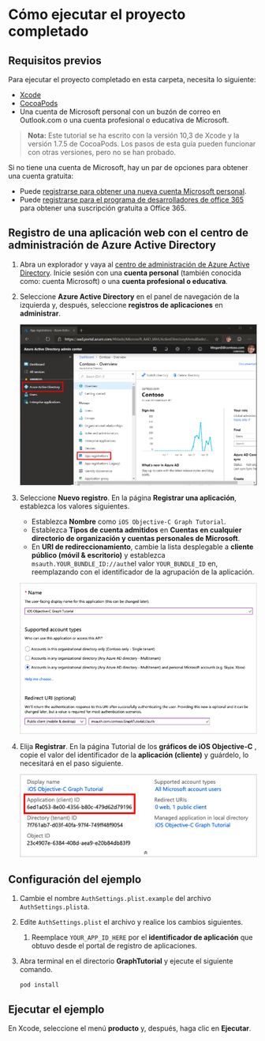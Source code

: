 # <a name="how-to-run-the-completed-project"></a>Cómo ejecutar el proyecto completado

## <a name="prerequisites"></a>Requisitos previos

Para ejecutar el proyecto completado en esta carpeta, necesita lo siguiente:

- [Xcode](https://developer.apple.com/xcode/)
- [CocoaPods](https://cocoapods.org)
- Una cuenta de Microsoft personal con un buzón de correo en Outlook.com o una cuenta profesional o educativa de Microsoft.

> **Nota:** Este tutorial se ha escrito con la versión 10,3 de Xcode y la versión 1.7.5 de CocoaPods. Los pasos de esta guía pueden funcionar con otras versiones, pero no se han probado.

Si no tiene una cuenta de Microsoft, hay un par de opciones para obtener una cuenta gratuita:

- Puede [registrarse para obtener una nueva cuenta Microsoft personal](https://signup.live.com/signup?wa=wsignin1.0&rpsnv=12&ct=1454618383&rver=6.4.6456.0&wp=MBI_SSL_SHARED&wreply=https://mail.live.com/default.aspx&id=64855&cbcxt=mai&bk=1454618383&uiflavor=web&uaid=b213a65b4fdc484382b6622b3ecaa547&mkt=E-US&lc=1033&lic=1).
- Puede [registrarse para el programa de desarrolladores de office 365](https://developer.microsoft.com/office/dev-program) para obtener una suscripción gratuita a Office 365.

## <a name="register-a-web-application-with-the-azure-active-directory-admin-center"></a>Registro de una aplicación web con el centro de administración de Azure Active Directory

1. Abra un explorador y vaya al [centro de administración de Azure Active Directory](https://aad.portal.azure.com). Inicie sesión con una **cuenta personal** (también conocida como: cuenta Microsoft) o una **cuenta profesional o educativa**.

1. Seleccione **Azure Active Directory** en el panel de navegación de la izquierda y, después, seleccione **registros de aplicaciones** en **administrar**.

    ![Una captura de pantalla de los registros de la aplicación ](/tutorial/images/aad-portal-app-registrations.png)

1. Seleccione **Nuevo registro**. En la página **Registrar una aplicación**, establezca los valores siguientes.

    - Establezca **Nombre** como `iOS Objective-C Graph Tutorial`.
    - Establezca **Tipos de cuenta admitidos** en **Cuentas en cualquier directorio de organización y cuentas personales de Microsoft**.
    - En **URI de redireccionamiento**, cambie la lista desplegable a **cliente público (móvil & escritorio)** y establezca `msauth.YOUR_BUNDLE_ID://auth`el valor `YOUR_BUNDLE_ID` en, reemplazando con el identificador de la agrupación de la aplicación.

    ![Captura de pantalla de la página registrar una aplicación](/tutorial/images/aad-register-an-app.png)

1. Elija **Registrar**. En la página Tutorial de los **gráficos de iOS Objective-C** , copie el valor del identificador de la **aplicación (cliente)** y guárdelo, lo necesitará en el paso siguiente.

    ![Captura de pantalla del identificador de la aplicación del nuevo registro de la aplicación](/tutorial/images/aad-application-id.png)

## <a name="configure-the-sample"></a>Configuración del ejemplo

1. Cambie el nombre `AuthSettings.plist.example` del archivo `AuthSettings.plist`a.
1. Edite `AuthSettings.plist` el archivo y realice los cambios siguientes.
    1. Reemplace `YOUR_APP_ID_HERE` por el **identificador de aplicación** que obtuvo desde el portal de registro de aplicaciones.
1. Abra terminal en el directorio **GraphTutorial** y ejecute el siguiente comando.

    ```Shell
    pod install
    ```

## <a name="run-the-sample"></a>Ejecutar el ejemplo

En Xcode, seleccione el menú **producto** y, después, haga clic en **Ejecutar**.
